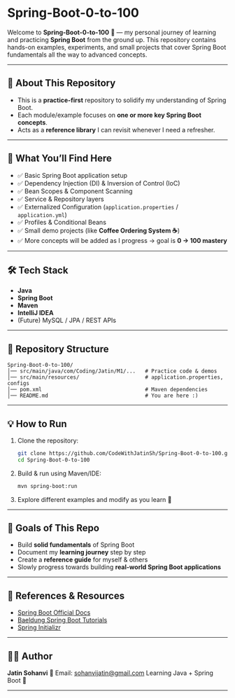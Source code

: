# Spring-Boot-0-to-100

Welcome to **Spring-Boot-0-to-100** 🎯 — my personal journey of learning and practicing **Spring Boot** from the ground up.
This repository contains hands-on examples, experiments, and small projects that cover Spring Boot fundamentals all the way to advanced concepts.

---

## 📌 About This Repository

* This is a **practice-first** repository to solidify my understanding of Spring Boot.
* Each module/example focuses on **one or more key Spring Boot concepts**.
* Acts as a **reference library** I can revisit whenever I need a refresher.

---

## 🚀 What You’ll Find Here

* ✅ Basic Spring Boot application setup
* ✅ Dependency Injection (DI) & Inversion of Control (IoC)
* ✅ Bean Scopes & Component Scanning
* ✅ Service & Repository layers
* ✅ Externalized Configuration (`application.properties` / `application.yml`)
* ✅ Profiles & Conditional Beans
* ✅ Small demo projects (like **Coffee Ordering System ☕**)
* ✅ More concepts will be added as I progress → goal is **0 → 100 mastery**

---

## 🛠️ Tech Stack

* **Java**
* **Spring Boot**
* **Maven**
* **IntelliJ IDEA**
* (Future) MySQL / JPA / REST APIs

---

## 📂 Repository Structure

```
Spring-Boot-0-to-100/
│── src/main/java/com/Coding/Jatin/M1/...   # Practice code & demos
│── src/main/resources/                     # application.properties, configs
│── pom.xml                                 # Maven dependencies
│── README.md                               # You are here :)
```

---

## 💡 How to Run

1. Clone the repository:

   ```bash
   git clone https://github.com/CodeWithJatinSh/Spring-Boot-0-to-100.git
   cd Spring-Boot-0-to-100
   ```
2. Build & run using Maven/IDE:

   ```bash
   mvn spring-boot:run
   ```
3. Explore different examples and modify as you learn 🚀

---

## 🎯 Goals of This Repo

* Build **solid fundamentals** of Spring Boot
* Document my **learning journey** step by step
* Create a **reference guide** for myself & others
* Slowly progress towards building **real-world Spring Boot applications**

---

## 📖 References & Resources

* [Spring Boot Official Docs](https://docs.spring.io/spring-boot/docs/current/reference/html/)
* [Baeldung Spring Boot Tutorials](https://www.baeldung.com/spring-boot)
* [Spring Initializr](https://start.spring.io/)

---

## 🧑‍💻 Author

**Jatin Sohanvi**
📧 Email: sohanvijatin@gmail.com
Learning Java + Spring Boot 🚀

---
